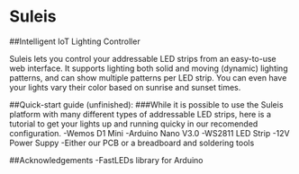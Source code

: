 # Suleis
##Intelligent IoT Lighting Controller


Suleis lets you control your addressable LED strips from an easy-to-use web interface. It supports lighting both solid and moving (dynamic) lighting patterns, and can show multiple patterns per LED strip. You can even have your lights vary their color based on sunrise and sunset times.


##Quick-start guide (unfinished):
###While it is possible to use the Suleis platform with many different types of addressable LED strips, here is a tutorial to get your lights up and running quicky in our recomended configuration.
-Wemos D1 Mini
-Arduino Nano V3.0
-WS2811 LED Strip 
-12V Power Suppy
-Either our PCB or a breadboard and soldering tools










##Acknowledgements
-FastLEDs library for Arduino
